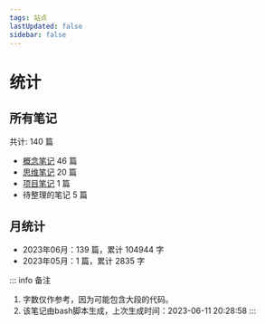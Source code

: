 ```yaml
---
tags: 站点
lastUpdated: false
sidebar: false
---
```


# 统计

## 所有笔记

共计: 140 篇
- [概念笔记](../list-concept/1.md) 46 篇
- [思维笔记](../list-thought/1.md) 20 篇
- [项目笔记](../list-projects/1.md) 1 篇
- 待整理的笔记 5 篇

## 月统计

- 2023年06月：139 篇，累计 104944 字
- 2023年05月：1 篇，累计 2835 字

::: info 备注
1. 字数仅作参考，因为可能包含大段的代码。
2. 该笔记由bash脚本生成，上次生成时间：2023-06-11 20:28:58
:::

